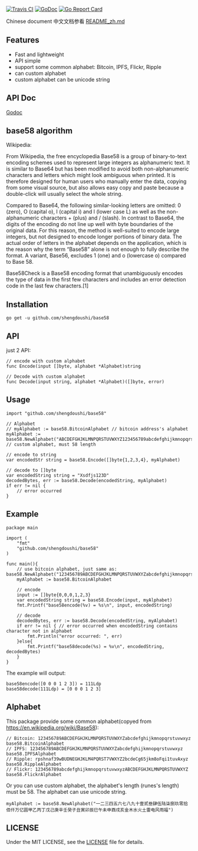 [![Travis CI](https://travis-ci.org/shengdoushi/base58.svg?branch=master)](https://travis-ci.org/shengdoushi/base58)
[![GoDoc](https://www.godoc.org/github.com/shengdoushi/base58?status.svg)](https://www.godoc.org/github.com/shengdoushi/base58)
[![Go Report Card](https://goreportcard.com/badge/github.com/shengdoushi/base58)](https://goreportcard.com/report/github.com/shengdoushi/base58)

Chinese document 中文文档参看 [README_zh.md](README_zh.md)

## Features

 * Fast and lightweight
 * API simple
 * support some common alphabet: Bitcoin, IPFS, Flickr, Ripple
 * can custom alphabet
 * custom alphabet can be unicode string

## API Doc

[Godoc](https://www.godoc.org/github.com/shengdoushi/base58)

## base58 algorithm

Wikipedia:


From Wikipedia, the free encyclopedia
Base58 is a group of binary-to-text encoding schemes used to represent large integers as alphanumeric text. It is similar to Base64 but has been modified to avoid both non-alphanumeric characters and letters which might look ambiguous when printed. It is therefore designed for human users who manually enter the data, copying from some visual source, but also allows easy copy and paste because a double-click will usually select the whole string.

Compared to Base64, the following similar-looking letters are omitted: 0 (zero), O (capital o), I (capital i) and l (lower case L) as well as the non-alphanumeric characters + (plus) and / (slash). In contrast to Base64, the digits of the encoding do not line up well with byte boundaries of the original data. For this reason, the method is well-suited to encode large integers, but not designed to encode longer portions of binary data. The actual order of letters in the alphabet depends on the application, which is the reason why the term “Base58” alone is not enough to fully describe the format. A variant, Base56, excludes 1 (one) and o (lowercase o) compared to Base 58.

Base58Check is a Base58 encoding format that unambiguously encodes the type of data in the first few characters and includes an error detection code in the last few characters.[1]


## Installation

```golang
go get -u github.com/shengdoushi/base58
```

## API

just 2 API:

```
// encode with custom alphabet
func Encode(input []byte, alphabet *Alphabet)string

// Decode with custom alphabet
func Decode(input string, alphabet *Alphabet)([]byte, error)
```

## Usage

```golang
import "github.com/shengdoushi/base58"
	
// Alphabet
// myAlphabet := base58.BitcoinAlphabet // bitcoin address's alphabet
myAlphabet := base58.NewAlphabet("ABCDEFGHJKLMNPQRSTUVWXYZ123456789abcdefghijkmnopqrstuvwxyz") // custom alphabet, must 58 length
	
// encode to string 
var encodedStr string = base58.Encode([]byte{1,2,3,4}, myAlphabet)
	
// decode to []byte 
var encodedString string = "Xsdfjs123D"
decodedBytes, err := base58.Decode(encodedString, myAlphabet)
if err != nil {
	// error occurred
}
```

## Example

```golang
package main

import (
	"fmt"
	"github.com/shengdoushi/base58"
)

func main(){
	// use bitcoin alphabet, just same as: base58.NewAlphabet("123456789ABCDEFGHJKLMNPQRSTUVWXYZabcdefghijkmnopqrstuvwxyz")
	myAlphabet := base58.BitcoinAlphabet
	
	// encode
	input := []byte{0,0,0,1,2,3}
	var encodedString string = base58.Encode(input, myAlphabet)
	fmt.Printf("base58encode(%v) = %s\n", input, encodedString)
	
	// decode
	decodedBytes, err := base58.Decode(encodedString, myAlphabet)
	if err != nil { // error occurred when encodedString contains character not in alphabet
		fmt.Println("error occurred: ", err)
	}else{
		fmt.Printf("base58decode(%s) = %v\n", encodedString, decodedBytes)
	}	
}
```


The example will output:

```
base58encode([0 0 0 1 2 3]) = 111Ldp
base58decode(111Ldp) = [0 0 0 1 2 3]
```

## Alphabet

This package provide some common alphabet(copyed from https://en.wikipedia.org/wiki/Base58):

```golang
// Bitcoin: 123456789ABCDEFGHJKLMNPQRSTUVWXYZabcdefghijkmnopqrstuvwxyz
base58.BitcoinAlphabet
// IPFS: 123456789ABCDEFGHJKLMNPQRSTUVWXYZabcdefghijkmnopqrstuvwxyz
base58.IPFSAlphabet
// Ripple: rpshnaf39wBUDNEGHJKLM4PQRST7VWXYZ2bcdeCg65jkm8oFqi1tuvAxyz
base58.RippleAlphabet
// Flickr: 123456789abcdefghijkmnopqrstuvwxyzABCDEFGHJKLMNPQRSTUVWXYZ
base58.FlickrAlphabet
```

Or you can use custom alphabet, the alphabet's length (runes's length)  must be 58. The alphabet can use unicode string.

```golang
myAlphabet := base58.NewAlphabet("一二三四五六七八九十壹贰叁肆伍陆柒捌玖零拾佰仟万亿圆甲乙丙丁戊己庚辛壬癸子丑寅卯辰巳午未申酉戌亥金木水火土雷电风雨福")
```


## LICENSE

Under the  MIT LICENSE, see the [LICENSE](LICENSE) file for details.


